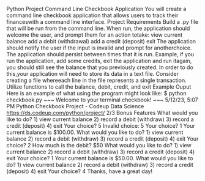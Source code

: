 Python Project
Command Line Checkbook Application
You will create a command line checkbook application that allows users to track their financeswith a command line interface.
Project Requirements
Build a
.py
file that will be run from the command line.
When run, the application should welcome the user, and prompt them for an action totake:
view current balance
add a debit (withdrawal)
add a credit (deposit)
exit
The application should notify the user if the input is invalid and prompt for anotherchoice.
The application should persist between times that it is run.
Example, if you run the application, add some credits, exit the application and run itagain, you should still see the balance that you previously created. In order to do this,your application will need to store its data in a text file. Consider creating a file whereeach line in the file represents a single transaction.
Utilize functions to call the balance, debit, credit, and exit
Example Ouput
Here is an example of what using the program might look like:
$ python checkbook.py ~~~ Welcome to your terminal checkbook! ~~~
5/12/23, 5:07 PM Python Checkbook Project - Codeup Data Science
https://ds.codeup.com/python/project/ 2/3
Bonus Features
What would you like to do? 1) view current balance 2) record a debit (withdraw) 3) record a credit (deposit) 4) exit Your choice? 5 Invalid choice: 5 Your choice? 1 Your current balance is $100.00. What would you like to do? 1) view current balance 2) record a debit (withdraw) 3) record a credit (deposit) 4) exit Your choice? 2 How much is the debit? $50 What would you like to do? 1) view current balance 2) record a debit (withdraw) 3) record a credit (deposit) 4) exit Your choice? 1 Your current balance is $50.00. What would you like to do? 1) view current balance 2) record a debit (withdraw) 3) record a credit (deposit) 4) exit Your choice? 4 Thanks, have a great day!
